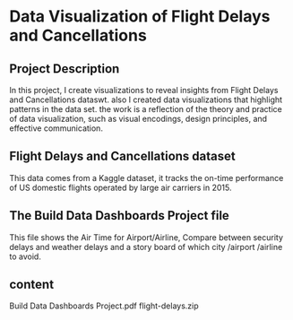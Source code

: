 # Data Visualization of Flight Delays and Cancellations


Project Description
------------------
In this project, I create visualizations to reveal insights from  Flight Delays and Cancellations dataswt. also I created data visualizations that highlight patterns in the data set. the work is a reflection of the theory and practice of data visualization, such as visual encodings, design principles, and effective communication.


 Flight Delays and Cancellations dataset
 ------------------
 This data comes from a Kaggle dataset, it tracks the on-time performance of US domestic flights operated by large air carriers in 2015. 
 
 The Build Data Dashboards Project file 
 ------------------
 This file shows the Air Time for Airport/Airline, Compare between security delays and weather delays and a story board of which city /airport /airline to avoid.
 
 content 
 ------------------
 Build Data Dashboards Project.pdf
 flight-delays.zip
 
 

